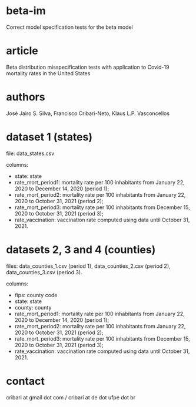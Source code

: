 # beta-im
Correct model specification tests for the beta model

# article
Beta distribution misspecification tests with application to Covid-19 mortality rates in the United States

# authors
José Jairo S. Silva, Francisco Cribari-Neto, Klaus L.P. Vasconcellos

# dataset 1 (states)
file: data_states.csv

columns: 
- state: state
- rate_mort_period1: mortality rate per 100 inhabitants from January 22, 2020 to December 14, 2020 (period 1);
- rate_mort_period2: mortality rate per 100 inhabitants from January 22, 2020 to October 31, 2021 (period 2); 
- rate_mort_period3: mortality rate per 100 inhabitants from December 15, 2020 to October 31, 2021 (period 3);
- rate_vaccination: vaccination rate computed using data until October 31, 2021. 

# datasets 2, 3 and 4 (counties) 
files: data_counties_1.csv (period 1), data_counties_2.csv (period 2), data_counties_3.csv (period 3).  

columns:  
- fips: county code 
- state: state
- county: county 
- rate_mort_period1: mortality rate per 100 inhabitants from January 22, 2020 to December 14, 2020 (period 1);
- rate_mort_period2: mortality rate per 100 inhabitants from January 22, 2020 to October 31, 2021 (period 2);
- rate_mort_period3: mortality rate per 100 inhabitants from December 15, 2020 to October 31, 2021 (period 3);
- rate_vaccination: vaccination rate computed using data until October 31, 2021.

# contact 
cribari at gmail dot com / cribari at de dot ufpe dot br
